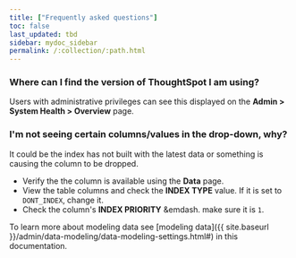```yaml
---
title: ["Frequently asked questions"]
toc: false
last_updated: tbd
sidebar: mydoc_sidebar
permalink: /:collection/:path.html
---
```


### Where can I find the version of ThoughtSpot I am using?

Users with administrative privileges can see this displayed on the **Admin >
System Health > Overview** page.

### I'm not seeing certain columns/values in the drop-down, why?

It could be the index has not built with the latest data or something
is causing the column to be dropped.

* Verify the the column is available using the **Data** page.
* View the table columns and check the **INDEX TYPE** value. If it is set to `DONT_INDEX`, change it.
* Check the column's  **INDEX PRIORITY** &emdash. make sure it is `1`.

To learn more about modeling data see [modeling data]({{ site.baseurl }}/admin/data-modeling/data-modeling-settings.html#) in this documentation.
